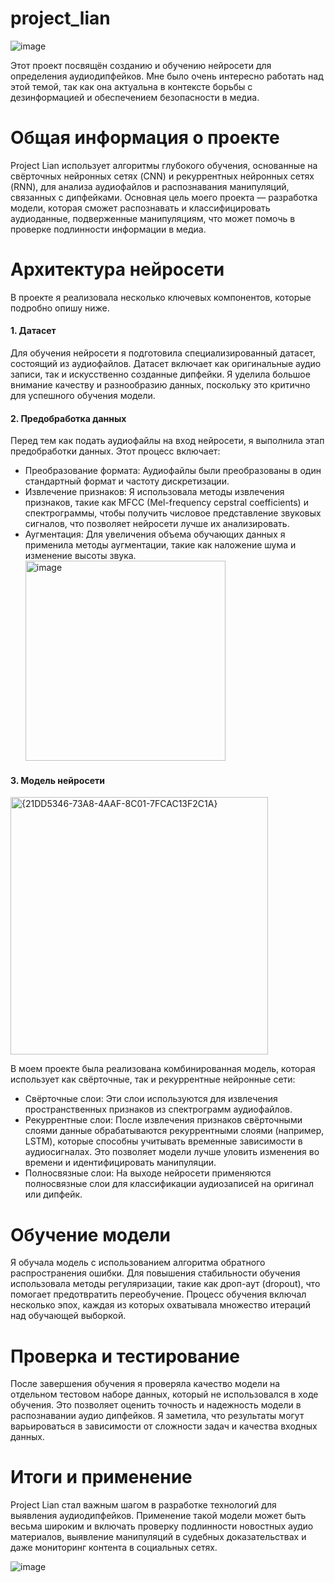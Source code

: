 # project_lian
![image](https://github.com/user-attachments/assets/4956d5ba-0c07-49c0-9564-a4bac527ba2f)

Этот проект посвящён созданию и обучению нейросети для определения аудиодипфейков. Мне было очень интересно работать над этой темой, так как она актуальна в контексте борьбы с дезинформацией и обеспечением безопасности в медиа.

# Общая информация о проекте

Project Lian использует алгоритмы глубокого обучения, основанные на свёрточных нейронных сетях (CNN) и рекуррентных нейронных сетях (RNN), для анализа аудиофайлов и распознавания манипуляций, связанных с дипфейками. Основная цель моего проекта — разработка модели, которая сможет распознавать и классифицировать аудиоданные, подверженные манипуляциям, что может помочь в проверке подлинности информации в медиа.

# Архитектура нейросети

В проекте я реализовала несколько ключевых компонентов, которые подробно опишу ниже.

#### 1. Датасет

Для обучения нейросети я подготовила специализированный датасет, состоящий из аудиофайлов. Датасет включает как оригинальные аудио записи, так и искусственно созданные дипфейки. Я уделила большое внимание качеству и разнообразию данных, поскольку это критично для успешного обучения модели.

#### 2. Предобработка данных

Перед тем как подать аудиофайлы на вход нейросети, я выполнила этап предобработки данных. Этот процесс включает:

- Преобразование формата: Аудиофайлы были преобразованы в один стандартный формат и частоту дискретизации.
- Извлечение признаков: Я использовала методы извлечения признаков, такие как MFCC (Mel-frequency cepstral coefficients) и спектрограммы, чтобы получить числовое представление звуковых сигналов, что позволяет нейросети лучше их анализировать.
- Аугментация: Для увеличения объема обучающих данных я применила методы аугментации, такие как наложение шума и изменение высоты звука.
  <img width="320" alt="image" src="https://github.com/user-attachments/assets/10036676-3896-49af-99ce-16dfe3c4c65e" />


#### 3. Модель нейросети
<img width="412" alt="{21DD5346-73A8-4AAF-8C01-7FCAC13F2C1A}" src="https://github.com/user-attachments/assets/e8486893-cfeb-484d-92bb-b8a016560568" />


В моем проекте была реализована комбинированная модель, которая использует как свёрточные, так и рекуррентные нейронные сети:

- Свёрточные слои: Эти слои используются для извлечения пространственных признаков из спектрограмм аудиофайлов.
- Рекуррентные слои: После извлечения признаков свёрточными слоями данные обрабатываются рекуррентными слоями (например, LSTM), которые способны учитывать временные зависимости в аудиосигналах. Это позволяет модели лучше уловить изменения во времени и идентифицировать манипуляции.
- Полносвязные слои: На выходе нейросети применяются полносвязные слои для классификации аудиозаписей на оригинал или дипфейк.

# Обучение модели

Я обучала модель с использованием алгоритма обратного распространения ошибки. Для повышения стабильности обучения использовала методы регуляризации, такие как дроп-аут (dropout), что помогает предотвратить переобучение. Процесс обучения включал несколько эпох, каждая из которых охватывала множество итераций над обучающей выборкой.

# Проверка и тестирование

После завершения обучения я проверяла качество модели на отдельном тестовом наборе данных, который не использовался в ходе обучения. Это позволяет оценить точность и надежность модели в распознавании аудио дипфейков. Я заметила, что результаты могут варьироваться в зависимости от сложности задач и качества входных данных.

# Итоги и применение

Project Lian стал важным шагом в разработке технологий для выявления аудиодипфейков. Применение такой модели может быть весьма широким и включать проверку подлинности новостных аудио материалов, выявление манипуляций в судебных доказательствах и даже мониторинг контента в социальных сетях.


![image](https://github.com/user-attachments/assets/bde256b3-a182-43d8-b6e7-3a421afcf959)

